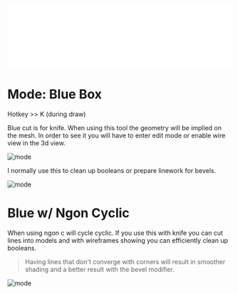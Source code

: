 ![header](img/banner.gif)

# Mode: Blue Box

Hotkey >> K (during draw)

Blue cut is for knife. When using this tool the geometry will be implied on the mesh. In order to see it you will have to enter edit mode or enable wire view in the 3d view.

![mode](img/modes/m23.gif)

I normally use this to clean up booleans or prepare linework for bevels.

![mode](img/modes/m24.gif)

# Blue w/ Ngon Cyclic

When using ngon c will cycle cyclic. If you use this with knife you can cut lines into models and with wireframes showing you can efficiently clean up booleans.

> Having lines that don't converge with corners will result in smoother shading and a better result with the bevel modifier.

![mode](img/modes/m25.gif)
